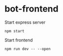 # bot-frontend

Start express server

```
npm start
```

Start frontend

```
npm run dev -- --open
```
